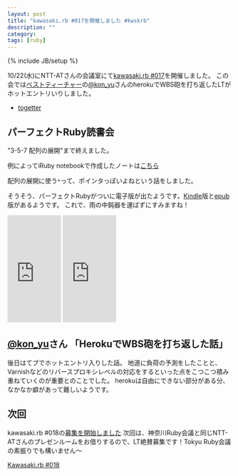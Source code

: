 ```yaml
---
layout: post
title: "kawasaki.rb #017を開催しました #kwskrb"
description: ""
category: 
tags: [ruby]
---
```

{% include JB/setup %}

10/22(水)にNTT-ATさんの会議室にて[kawasaki.rb #017](http://kawasakirb.doorkeeper.jp/events/16354)を開催しました。
この会では[ベストティーチャー](http://www.best-teacher-inc.com/)の[@kon_yu](https://twitter.com/kon_yu)さんのherokuでWBS砲を打ち返したLTがホットエントリいりしました。

- [togetter](http://togetter.com/li/735808)

## パーフェクトRuby読書会
"3-5-7 配列の展開"まで終えました。

例によってiRuby notebookで作成したノートは[こちら](http://nbviewer.ipython.org/github/kawasakirb/meetups/blob/master/pruby/kawasakirb17.ipynb)

配列の展開に使う`*`って、ポインタっぽいよねという話をしました。

そうそう、パーフェクトRubyがついに電子版が出たようです。[Kindle](http://www.amazon.co.jp/Ruby-Ruby-ebook/dp/B00P0UR1CA/)版と[epub](https://gihyo.jp/dp/ebook/2014/978-4-7741-6760-2)版があるようです。
これで、雨の中鈍器を運ばずにすみますね！

<iframe src="http://rcm-fe.amazon-adsystem.com/e/cm?lt1=_blank&bc1=000000&IS2=1&bg1=FFFFFF&fc1=000000&lc1=0000FF&t=chezou-22&o=9&p=8&l=as4&m=amazon&f=ifr&ref=ss_til&asins=B00P0UR1CA" style="width:120px;height:240px;" scrolling="no" marginwidth="0" marginheight="0" frameborder="0"></iframe>

<iframe src="http://rcm-fe.amazon-adsystem.com/e/cm?lt1=_blank&bc1=000000&IS2=1&bg1=FFFFFF&fc1=000000&lc1=0000FF&t=chezou-22&o=9&p=8&l=as4&m=amazon&f=ifr&ref=ss_til&asins=B00P0UR1RU" style="width:120px;height:240px;" scrolling="no" marginwidth="0" marginheight="0" frameborder="0"></iframe>


## [@kon_yu](https://twitter.com/kon_yu)さん 「HerokuでWBS砲を打ち返した話」

<script async class="speakerdeck-embed" data-id="68bb412039c40132e0fe3e50d861d083" data-ratio="1.33333333333333" src="//speakerdeck.com/assets/embed.js"></script>

後日はてブでホットエントリ入りした話。
地道に負荷の予測をしたことと、Varnishなどのリバースプロキシレベルの対応をするといった点をこつこつ積み重ねていくのが重要とのことでした。
herokuは自由にできない部分がある分、なかなか癖があって難しいようです。

## 次回

kawasaki.rb #018の[募集を開始しました](http://kawasakirb.doorkeeper.jp/events/17090)
次回は、神奈川Ruby会議と同じNTT-ATさんのプレゼンルームをお借りするので、LT絶賛募集です！Tokyu Ruby会議の素振りでも構いません〜

<a class="doorkeeper-registration-widget" href="http://kawasakirb.doorkeeper.jp/events/17090">Kawasaki.rb #018</a><script src="http://widgets.doorkeeper.jp/w/widget.js"></script>


